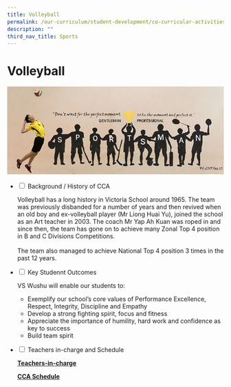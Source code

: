 ```yaml
---
title: Volleyball
permalink: /our-curriculum/student-development/co-curricular-activities/sports-games/volleyball/
description: ""
third_nav_title: Sports
---
```

# **Volleyball**

![](/images/Volleyball.jpg)


<ul class="jekyllcodex_accordion">
  <li>
    <input type="checkbox" id="accordion1">
    <label for="accordion1">Background / History of CCA</label>
    <div>
      <p>Volleyball has a long history in Victoria School around 1965. The team was previously disbanded for a number of years and then revived when an old boy and ex-volleyball player (Mr Liong Huai Yu), joined the school as an Art teacher in 2003. The coach Mr Yap Ah Kuan was roped in and since then, the team has gone on to achieve many Zonal Top 4 position in B and C Divisions Competitions.<br><br>The team also managed to achieve National Top 4 position 3 times in the past 12 years.</p>
    </div>
	</li>
	  <li>
    <input type="checkbox" id="accordion2">
    <label for="accordion2">Key Studennt Outcomes</label>
    <div>
			<p>VS Wushu will enable our students to:</p>
			<ul><li>Exemplify our school’s core values of Performance Excellence, Respect, Integrity, Discipline and Empathy</li><li>Develop a strong fighting spirit, focus and fitness</li><li>Appreciate the importance of humility, hard work and confidence as key to success</li><li>Build team spirit</li></ul></p>
    </div>
	</li> 
	  <li>
    <input type="checkbox" id="accordion3">
    <label for="accordion3">Teachers in-charge and Schedule</label>
    <div>
			<p><a href="/our-people/staff/cca-teachers/"><b>Teachers-in-charge</a></p>
			<p><a href="/cca-schedule/"><b>CCA Schedule</a></p>
    </div>
	</li> 
	</ul>